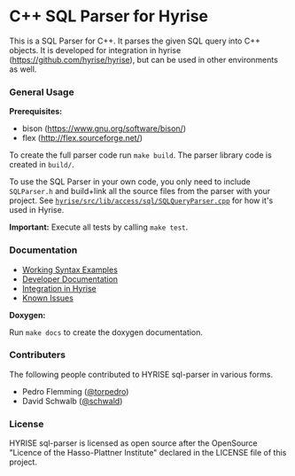 C++ SQL Parser for Hyrise
=========================

This is a SQL Parser for C++. It parses the given SQL query into C++ objects.
It is developed for integration in hyrise (https://github.com/hyrise/hyrise), but can be used in other environments as well.

### General Usage

**Prerequisites:**
* bison (https://www.gnu.org/software/bison/)
* flex (http://flex.sourceforge.net/)

To create the full parser code run `make build`. The parser library code is created in `build/`.

To use the SQL Parser in your own code, you only need to include `SQLParser.h` and build+link all the source files from the parser with your project. See [`hyrise/src/lib/access/sql/SQLQueryParser.cpp`](https://github.com/hyrise/hyrise/blob/master/src/lib/access/sql/SQLQueryParser.cpp) for how it's used in Hyrise.

**Important:** Execute all tests by calling `make test`.

### Documentation

* [Working Syntax Examples](docs/syntax.md)
* [Developer Documentation](docs/documentation.md)
* [Integration in Hyrise](docs/integration.md)
* [Known Issues](docs/issues.md)

**Doxygen:**

Run `make docs` to create the doxygen documentation.

### Contributers

The following people contributed to HYRISE sql-parser in various forms.

* Pedro Flemming ([@torpedro](https://github.com/torpedro))
* David Schwalb ([@schwald](https://github.com/schwald))

### License

HYRISE sql-parser is licensed as open source after the OpenSource "Licence of the Hasso-Plattner Institute" declared in the LICENSE file of this project.
